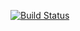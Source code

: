 [![Build Status](https://travis-ci.org/tcmcgee/Elm-TTT.svg?branch=master)](https://travis-ci.org/tcmcgee/Elm-TTT)

